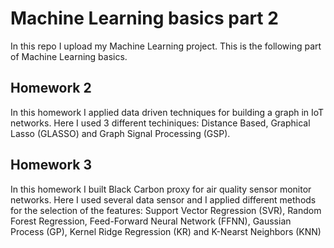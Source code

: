 # Machine Learning basics part 2
In this repo I upload my Machine Learning project. This is the following part of Machine Learning basics.

## Homework 2
In this homework I applied data driven techniques for building a graph in IoT networks. Here I used 3 different techiniques: Distance Based, Graphical Lasso (GLASSO) and Graph Signal Processing (GSP).

## Homework 3
In this homework I built Black Carbon proxy for air quality sensor monitor networks. Here I used several data sensor and I applied different methods for the selection of the features: Support Vector Regression (SVR), Random Forest Regression, Feed-Forward Neural Network (FFNN), Gaussian Process (GP), Kernel Ridge Regression (KR) and K-Nearst Neighbors (KNN)